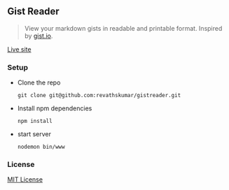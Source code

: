 ## Gist Reader

> View your markdown gists in readable and printable format. Inspired by <a href="http://gist.io">gist.io</a>.

[Live site](http://gistreader.herokuapp.com/)

### Setup

* Clone the repo

    `git clone git@github.com:revathskumar/gistreader.git`

* Install npm dependencies

    `npm install`

* start server

    `nodemon bin/www`

### License

[MIT License](http://revathskumar.mit-license.org/)
